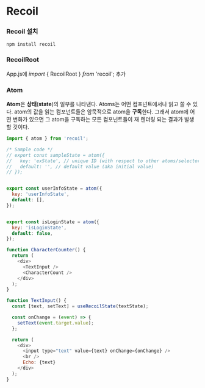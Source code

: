 # Recoil

### Recoil 설치

`npm install recoil`



### RecoilRoot

App.js에 *import* { RecoilRoot } *from* 'recoil'; 추가



### Atom

**Atom**은 **상태**(**state**)의 일부를 나타낸다. Atoms는 어떤 컴포넌트에서나 읽고 쓸 수 있다. atom의 값을 읽는 컴포넌트들은 암묵적으로 atom을 **구독**한다. 그래서 atom에 어떤 변화가 있으면 그 atom을 구독하는 모든 컴포넌트들이 재 렌더링 되는 결과가 발생할 것이다.

```javascript
import { atom } from 'recoil';

/* Sample code */
// export const sampleState = atom({
//   key: 'exState', // unique ID (with respect to other atoms/selectors)
//   default: '', // default value (aka initial value)
// });


export const userInfoState = atom({
  key: 'userInfoState',
  default: [],
});


export const isLoginState = atom({
  key: 'isLoginState',
  default: false,
});
```

```javascript
function CharacterCounter() {
  return (
    <div>
      <TextInput />
      <CharacterCount />
    </div>
  );
}

function TextInput() {
  const [text, setText] = useRecoilState(textState);

  const onChange = (event) => {
    setText(event.target.value);
  };

  return (
    <div>
      <input type="text" value={text} onChange={onChange} />
      <br />
      Echo: {text}
    </div>
  );
}
```



